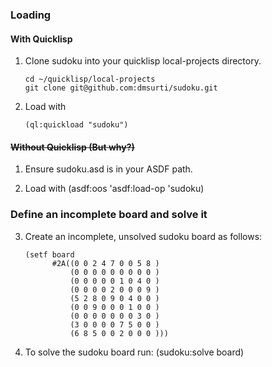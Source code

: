 ### Loading

#### With Quicklisp

1. Clone sudoku into your quicklisp local-projects directory.
   ```code
   cd ~/quicklisp/local-projects
   git clone git@github.com:dmsurti/sudoku.git
   ```

2. Load with
   ```code
   (ql:quickload "sudoku")
   ```

#### ~~Without Quicklisp (But why?)~~

1. Ensure sudoku.asd is in your ASDF path.

2. Load with (asdf:oos 'asdf:load-op 'sudoku)

### Define an incomplete board and solve it

3. Create an incomplete, unsolved sudoku board as follows:
   ```code
   (setf board
         #2A((0 0 2 4 7 0 0 5 8 )
             (0 0 0 0 0 0 0 0 0 )
             (0 0 0 0 0 1 0 4 0 )
             (0 0 0 0 2 0 0 0 9 )
             (5 2 8 0 9 0 4 0 0 )
             (0 0 9 0 0 0 1 0 0 )
             (0 0 0 0 0 0 0 3 0 )
             (3 0 0 0 0 7 5 0 0 )
             (6 8 5 0 0 2 0 0 0 )))
   ```

4. To solve the sudoku board run:
   (sudoku:solve board)
